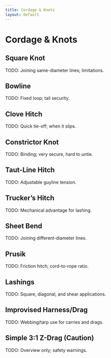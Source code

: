 ```yaml
---
title: Cordage & Knots
layout: default
---
```


# Cordage & Knots

## Square Knot
TODO: Joining same-diameter lines; limitations.

## Bowline
TODO: Fixed loop; tail security.

## Clove Hitch
TODO: Quick tie-off; when it slips.

## Constrictor Knot
TODO: Binding; very secure, hard to untie.

## Taut-Line Hitch
TODO: Adjustable guyline tension.

## Trucker’s Hitch
TODO: Mechanical advantage for lashing.

## Sheet Bend
TODO: Joining different-diameter lines.

## Prusik
TODO: Friction hitch; cord-to-rope ratio.

## Lashings
TODO: Square, diagonal, and shear applications.

## Improvised Harness/Drag
TODO: Webbing/tarp use for carries and drags.

## Simple 3:1 Z-Drag (Caution)
TODO: Overview only; safety warnings.
